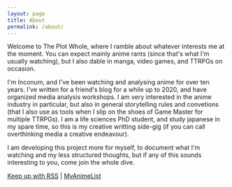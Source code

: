 ```yaml
---
layout: page
title: About
permalink: /about/
---
```


Welcome to The Plot Whole, where I ramble about whatever interests me at the moment. You can expect mainly anime rants (since that's what I'm usually watching), but I also dable in manga, video games, and TTRPGs on occasion.


I'm Inconum, and I've been watching and analysing anime for over ten years. I've written for a friend's blog for a while up to 2020, and have organized media analysis workshops. I am very interested in the anime industry in particular, but also in general storytelling rules and convetions (that I also use as tools when I slip on the shoes of Game Master for multiple TTRPGs). I am a life sciences PhD student, and study japanese in my spare time, so this is my creative writting side-gig (if you can call overthinking media a creative endeavour).

I am developing this project more for myself, to document what I'm watching and my less structured thoughts, but if any of this sounds interesting to you, come join the whole dive.

<div>
<a href="{{ '/feed.xml' | relative_url }}">Keep up with RSS</a>
<span>|</span>
<a href="https://myanimelist.net/profile/Inconum" target="_blank" rel="noopener noreferrer">MyAnimeList</a>
</div>